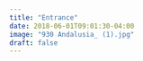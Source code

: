```yaml
---
title: "Entrance"
date: 2018-06-01T09:01:30-04:00
image: "930 Andalusia_ (1).jpg"
draft: false
---
```

